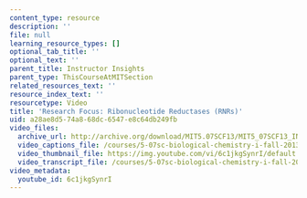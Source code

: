 ```yaml
---
content_type: resource
description: ''
file: null
learning_resource_types: []
optional_tab_title: ''
optional_text: ''
parent_title: Instructor Insights
parent_type: ThisCourseAtMITSection
related_resources_text: ''
resource_index_text: ''
resourcetype: Video
title: 'Research Focus: Ribonucleotide Reductases (RNRs)'
uid: a28ae8d5-74a8-68dc-6547-e8c64db249fb
video_files:
  archive_url: http://archive.org/download/MIT5.07SCF13/MIT5_07SCF13_INT_JOANNE_F_300k.mp4
  video_captions_file: /courses/5-07sc-biological-chemistry-i-fall-2013/396b838a17925a82a85c0ff933e7de5d_6c1jkgSynrI.vtt
  video_thumbnail_file: https://img.youtube.com/vi/6c1jkgSynrI/default.jpg
  video_transcript_file: /courses/5-07sc-biological-chemistry-i-fall-2013/1a969d3d2e280a6b59e2bdb4bd4c5493_6c1jkgSynrI.pdf
video_metadata:
  youtube_id: 6c1jkgSynrI
---
```


